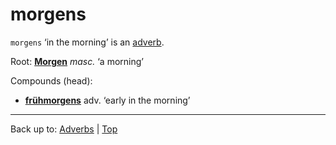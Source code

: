 # morgens

`morgens` ‘in the morning’ is an [adverb](../../index.md).

Root: **[Morgen](../../../nouns/m/mo/Morgen.md)** *masc.* ‘a morning’

Compounds (head):
- **[frühmorgens](../../f/fr/fruehmorgens.md)** adv. ‘early in the morning’

----

Back up to: [Adverbs](../../index.md) | [Top](../../../index.md)
